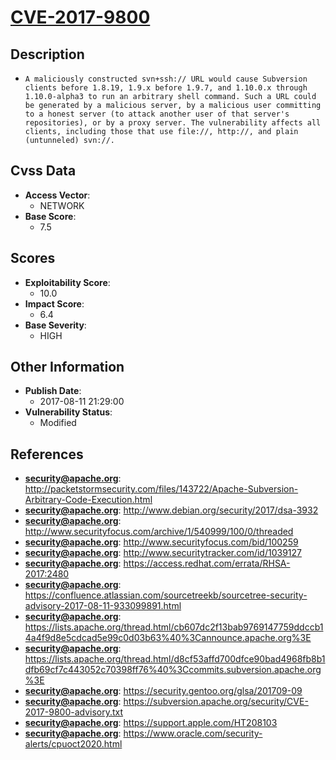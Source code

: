 
# [CVE-2017-9800](http://packetstormsecurity.com/files/143722/Apache-Subversion-Arbitrary-Code-Execution.html)

## Description

- `A maliciously constructed svn+ssh:// URL would cause Subversion clients before 1.8.19, 1.9.x before 1.9.7, and 1.10.0.x through 1.10.0-alpha3 to run an arbitrary shell command. Such a URL could be generated by a malicious server, by a malicious user committing to a honest server (to attack another user of that server's repositories), or by a proxy server. The vulnerability affects all clients, including those that use file://, http://, and plain (untunneled) svn://.`

## Cvss Data

- **Access Vector**:
  - NETWORK
- **Base Score**:
  - 7.5

## Scores

- **Exploitability Score**:
  - 10.0
- **Impact Score**:
  - 6.4
- **Base Severity**:
  - HIGH

## Other Information

- **Publish Date**:
  - 2017-08-11 21:29:00
- **Vulnerability Status**:
  - Modified

## References

- **security@apache.org**: http://packetstormsecurity.com/files/143722/Apache-Subversion-Arbitrary-Code-Execution.html
- **security@apache.org**: http://www.debian.org/security/2017/dsa-3932
- **security@apache.org**: http://www.securityfocus.com/archive/1/540999/100/0/threaded
- **security@apache.org**: http://www.securityfocus.com/bid/100259
- **security@apache.org**: http://www.securitytracker.com/id/1039127
- **security@apache.org**: https://access.redhat.com/errata/RHSA-2017:2480
- **security@apache.org**: https://confluence.atlassian.com/sourcetreekb/sourcetree-security-advisory-2017-08-11-933099891.html
- **security@apache.org**: https://lists.apache.org/thread.html/cb607dc2f13bab9769147759ddccb14a4f9d8e5cdcad5e99c0d03b63%40%3Cannounce.apache.org%3E
- **security@apache.org**: https://lists.apache.org/thread.html/d8cf53affd700dfce90bad4968fb8b1dfb69cf7c443052c70398ff76%40%3Ccommits.subversion.apache.org%3E
- **security@apache.org**: https://security.gentoo.org/glsa/201709-09
- **security@apache.org**: https://subversion.apache.org/security/CVE-2017-9800-advisory.txt
- **security@apache.org**: https://support.apple.com/HT208103
- **security@apache.org**: https://www.oracle.com/security-alerts/cpuoct2020.html
